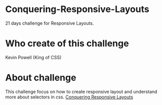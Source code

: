 # Conquering-Responsive-Layouts
  21 days challenge for Responsive Layouts.
# Who create of this challenge
  Kevin Powell (King of CSS)
# About challenge
  This challenge focus on how to create responsive layout and understand more about selectors in css.
  [Conquering Responsive Layouts](https://courses.kevinpowell.co/dashboard)
